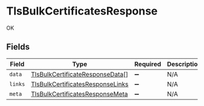# TlsBulkCertificatesResponse

OK


## Fields

| Field                                                                                       | Type                                                                                        | Required                                                                                    | Description                                                                                 |
| ------------------------------------------------------------------------------------------- | ------------------------------------------------------------------------------------------- | ------------------------------------------------------------------------------------------- | ------------------------------------------------------------------------------------------- |
| `data`                                                                                      | [TlsBulkCertificateResponseData](../../models/shared/tlsbulkcertificateresponsedata.md)[]   | :heavy_minus_sign:                                                                          | N/A                                                                                         |
| `links`                                                                                     | [TlsBulkCertificatesResponseLinks](../../models/shared/tlsbulkcertificatesresponselinks.md) | :heavy_minus_sign:                                                                          | N/A                                                                                         |
| `meta`                                                                                      | [TlsBulkCertificatesResponseMeta](../../models/shared/tlsbulkcertificatesresponsemeta.md)   | :heavy_minus_sign:                                                                          | N/A                                                                                         |